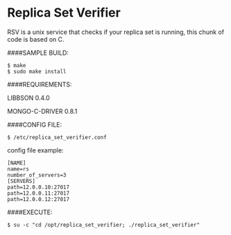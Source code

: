 Replica Set Verifier
====================

RSV is a unix service that checks if your replica set is running, this chunk of code is based on C.

####SAMPLE BUILD:

    $ make
    $ sudo make install

####REQUIREMENTS:

LIBBSON 0.4.0

MONGO-C-DRIVER 0.8.1

####CONFIG FILE:

    $ /etc/replica_set_verifier.conf 

config file example:

    [NAME]
    name=rs
    number_of_servers=3
    [SERVERS]
    path=12.0.0.10:27017
    path=12.0.0.11:27017
    path=12.0.0.12:27017

####EXECUTE:

    $ su -c "cd /opt/replica_set_verifier; ./replica_set_verifier"
